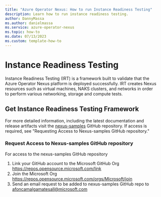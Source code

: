 ```yaml
---
title: "Azure Operator Nexus: How to run Instance Readiness Testing"
description: Learn how to run instance readiness testing.
author: DannyMassa
ms.author: danielmassa
ms.service: azure-operator-nexus
ms.topic: how-to
ms.date: 07/13/2023
ms.custom: template-how-to
---
```


# Instance Readiness Testing

Instance Readiness Testing (IRT) is a framework built to validate that the Azure Operator Nexus platform is deployed successfully. 
IRT creates Nexus resources such as virtual machines, NAKS clusters, and networks in order to perform various networking, storage and compute tests.

## Get Instance Readiness Testing Framework
For more detailed information, including the latest documentation and release artifacts visit the [nexus-samples](https://github.com/microsoft/nexus-samples/) GitHub repository. If access is required, see "Requesting Access to Nexus-samples GitHub repository."

### Request Access to Nexus-samples GitHub repository
For access to the nexus-samples GitHub repository
1. Link your GitHub account to the Microsoft GitHub Org https://repos.opensource.microsoft.com/link
2. Join the Microsoft Org https://repos.opensource.microsoft.com/orgs/Microsoft/join
3. Send an email request to be added to nexus-samples GitHub repo to afoncamalgamatesall@microsoft.com

